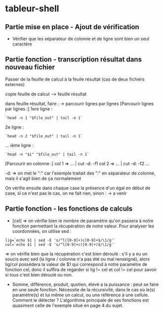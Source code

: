 # tableur-shell

## Partie mise en place - Ajout de vérification
- Vérifier que les séparateur de colonne et de ligne sont bien un seul caractère

## Partie fonction - transcription résultat dans nouveau fichier
Passer de la feuille de calcul à la feuile résultat (cas de deux fichiers externes)

copie feuille de calcul --> feuille résultat

dans feuille résultat, faire :
-> parcourir lignes par lignes
[Parcourir lignes par lignes :]
1ere ligne : 
```Shell
`head -n 1 "$file_out" | tail -n 1`
```
2e ligne : 
```Shell
`head -n 2 "$file_out" | tail -n 1`
```
...
ième ligne : 
```Shell
`head -n "$i" "$file_out" | tail -n 1`
```

[Parcourir en colonne :]
col 1 => ... | cut -d: -f1
col 2 => ... | cut -d: -f2
...

-d: => on met le ":" car l'exemple traitait des ":" en séparateur de colonne, mais il s'agit bien de ça normalement


On vérifie ensuite dans chaque case la présence d'un égal en début de case, si ce n'est pas le cas, on ne fait rien, sinon :
-> a venir


## Partie fonction - les fonctions de calculs
- [cel] => on vérifie bien le nombre de paramètre qu'on passera à notre fonction permettant la récupération de notre valeur.
Pour analyser les coordonnées, on utilise sed :
```Shell
lig=`echo $1 | sed -E 's/^l([0-9]+)c[0-9]+$/\1/g'`
col=`echo $1 | sed -E 's/^l[0-9]+c([0-9]+)$/\1/g'`
```

=> on vérifie bien que la récupération c'est bien déroulé :
s'il y a eu un soucis avec sed (la ligne / colonne n'a pas été ou mal renseigné), alors lig/col possédera la valeur de $1 qui correspond à notre paramètre de fonction cel, donc il suffira de regarder si lig != cel et col != cel pour savoir si tous c'est bien déroulé ou non.


- Somme, différence, produit, quotien, élevé a la puissance : peut se faire en une seule fonction. Nécessite de la récursivité, dans le cas où le(s) paramètre(s) et lui même un calcul, ou une référence à une cellule. 
Comment le détecter ? 
L'algorithme principale de ses fonctions est quasiment celle de l'exemple situé en page 4 du sujet.

